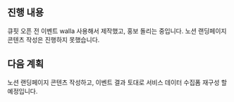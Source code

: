 ## 진행 내용
큐핏 오픈 전 이벤트 walla 사용해서 제작했고, 홍보 돌리는 중입니다.
노션 랜딩페이지 콘텐츠 작성은 진행하지 못했습니다.

## 다음 계획
노션 랜딩페이지 콘텐츠 작성하고, 이벤트 결과 토대로 서비스 데이터 수집폼 재구성 할 예정입니다.
